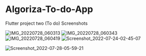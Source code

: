 # Algoriza-To-do-App
Flutter project two (To do)
Screenshots


![IMG_20220728_060313](https://user-images.githubusercontent.com/109302512/181418097-eb1cc619-f758-4d71-b694-3d1def920049.png)
![IMG_20220728_060343](https://user-images.githubusercontent.com/109302512/181418175-08ed9ac4-b39e-4c89-9120-3f78c5aaab12.png)
![IMG_20220728_060419](https://user-images.githubusercontent.com/109302512/181418187-a5aadeb4-ddab-4855-b4ed-3a55481f93a7.png)
![Screenshot_2022-07-24-02-45-07](https://user-images.githubusercontent.com/109302512/181418454-b5b8e80f-ecc9-4996-8d6c-1ec32d3f5722.png)

![Screenshot_2022-07-28-05-59-21](https://user-images.githubusercontent.com/109302512/181418561-40f48e40-aef6-45d8-9ba5-e9f0364d2d58.png)
